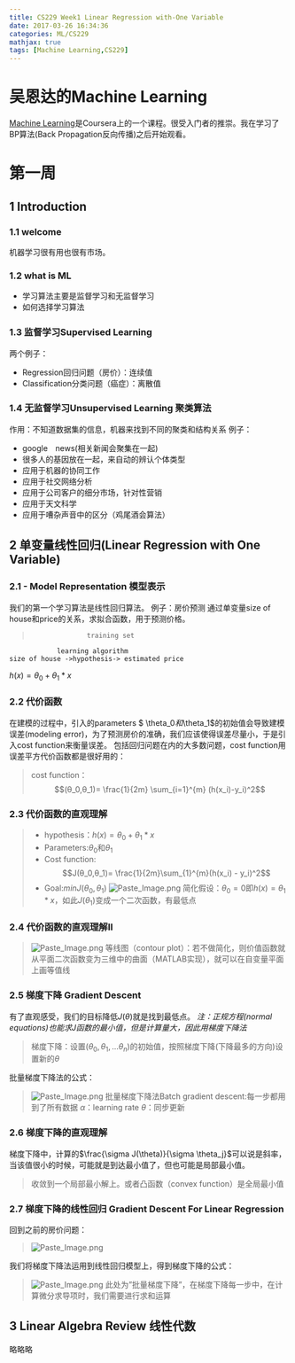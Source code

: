 ```yaml
---
title: CS229 Week1 Linear Regression with-One Variable
date: 2017-03-26 16:34:36
categories: ML/CS229
mathjax: true
tags: [Machine Learning,CS229]
---
```

<!--more-->

# 吴恩达的Machine Learning
[Machine Learning](https://www.coursera.org/learn/machine-learning/)是Coursera上的一个课程。很受入门者的推崇。我在学习了BP算法(Back Propagation反向传播)之后开始观看。
# 第一周 
## 1 Introduction
### 1.1 welcome 
机器学习很有用也很有市场。
### 1.2 what is  ML
* 学习算法主要是监督学习和无监督学习
* 如何选择学习算法

### 1.3 监督学习Supervised Learning
两个例子：
* Regression回归问题（房价）：连续值
* Classification分类问题（癌症）：离散值

### 1.4 无监督学习Unsupervised Learning 聚类算法
作用：不知道数据集的信息，机器来找到不同的聚类和结构关系
例子：
* google　news(相关新闻会聚集在一起)
* 很多人的基因放在一起，来自动的辨认个体类型
* 应用于机器的协同工作
* 应用于社交网络分析
* 应用于公司客户的细分市场，针对性营销
* 应用于天文科学
* 应用于嘈杂声音中的区分（鸡尾酒会算法）

## 2 单变量线性回归(Linear Regression with One Variable)
### 2.1 - Model Representation 模型表示
我们的第一个学习算法是线性回归算法。
例子：房价预测
通过单变量size of house和price的关系，求拟合函数，用于预测价格。
>    				training set
    			learning algorithm
    size of house ->hypothesis-> estimated price
$h(x)=θ_0+θ_1*x$

### 2.2 代价函数
在建模的过程中，引入的parameters $ \theta_0$和$\theta_1$的初始值会导致建模误差(modeling error)，为了预测房价的准确，我们应该使得误差尽量小，于是引入cost function来衡量误差。
包括回归问题在内的大多数问题，cost function用误差平方代价函数都是很好用的：
>cost function：
$$(θ_0,θ_1)= \frac{1}{2m} \sum_{i=1}^{m} (h(x_i)-y_i)^2$$

### 2.3 代价函数的直观理解
> * hypothesis：$h(x)=θ_0+θ_1*x$
> * Parameters:$\theta_0$和$\theta_1$
> * Cost function:$$J(θ_0,θ_1)= \frac{1}{2m}\sum_{1}^{m}(h(x_i) - y_i)^2$$
> * Goal:$minJ(\theta_0,\theta_1)$
> ![Paste_Image.png](http://upload-images.jianshu.io/upload_images/2812342-bf30661c645bc7d2.png?imageMogr2/auto-orient/strip%7CimageView2/2/w/1240)
> 简化假设：$θ_0=0$即$h(x)=θ_1*x$，如此$J(θ_1)$变成一个二次函数，有最低点

### 2.4 代价函数的直观理解II
> ![Paste_Image.png](http://upload-images.jianshu.io/upload_images/2812342-b56c51d68b5ad580.png?imageMogr2/auto-orient/strip%7CimageView2/2/w/1240)
> 等线图（contour plot）：若不做简化，则价值函数就从平面二次函数变为三维中的曲面（MATLAB实现），就可以在自变量平面上画等值线

### 2.5 梯度下降 Gradient Descent
有了直观感受，我们的目标降低$J(\theta)$就是找到最低点。
*注：正规方程(normal equations)也能求J函数的最小值，但是计算量大，因此用梯度下降法*

>梯度下降：设置$(\theta_0,\theta_1,...\theta_n)$的初始值，按照梯度下降(下降最多的方向)设置新的$\theta$

批量梯度下降法的公式：
> ![Paste_Image.png](http://upload-images.jianshu.io/upload_images/2812342-707e199e40dc0d38.png?imageMogr2/auto-orient/strip%7CimageView2/2/w/1240)
> 批量梯度下降法Batch gradient descent:每一步都用到了所有数据
> $\alpha$：learning rate
> $\theta$：同步更新

### 2.6 梯度下降的直观理解
梯度下降中，计算的$\frac{\sigma J(\theta)}{\sigma \theta_j}$可以说是斜率，当该值很小的时候，可能就是到达最小值了，但也可能是局部最小值。
>收敛到一个局部最小解上。或者凸函数（convex function）是全局最小值

### 2.7 梯度下降的线性回归 Gradient Descent For Linear Regression
回到之前的房价问题：
> ![Paste_Image.png](http://upload-images.jianshu.io/upload_images/2812342-e60f608c00cc0e93.png?imageMogr2/auto-orient/strip%7CimageView2/2/w/1240)

我们将梯度下降法运用到线性回归模型上，得到梯度下降的公式：
> ![Paste_Image.png](http://upload-images.jianshu.io/upload_images/2812342-09d84795241f9b91.png?imageMogr2/auto-orient/strip%7CimageView2/2/w/1240)
> 此处为”批量梯度下降”，在梯度下降每一步中，在计算微分求导项时，我们需要进行求和运算


## 3 Linear Algebra Review 线性代数
略略略

